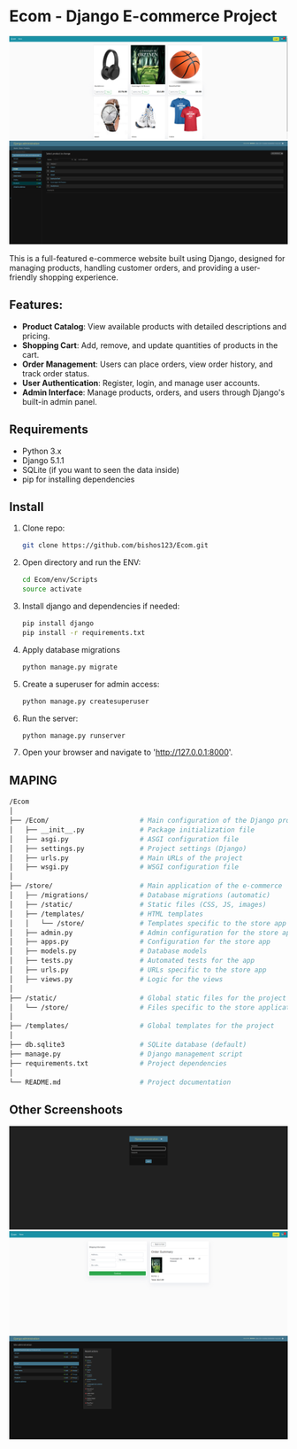 # Ecom - Django E-commerce Project

![Alt text](Screenshots/Screenshot_01.png)
![Alt text](Screenshots/Screenshot_04.png)

This is a full-featured e-commerce website built using Django, designed for managing products, handling customer orders, and providing a user-friendly shopping experience.

## Features:
- **Product Catalog**: View available products with detailed descriptions and pricing.
- **Shopping Cart**: Add, remove, and update quantities of products in the cart.
- **Order Management**: Users can place orders, view order history, and track order status.
- **User Authentication**: Register, login, and manage user accounts.
- **Admin Interface**: Manage products, orders, and users through Django's built-in admin panel.

## Requirements

- Python 3.x
- Django 5.1.1
- SQLite (if you want to seen the data inside)
- pip for installing dependencies

## Install

1. Clone repo:
    ```bash
    git clone https://github.com/bishos123/Ecom.git
    ```
2. Open directory and run the ENV:
    ```bash
    cd Ecom/env/Scripts
    source activate
    ```
3. Install django and dependencies if needed:
    ```bash
    pip install django
    pip install -r requirements.txt
    ```
4. Apply database migrations
    ```bash
    python manage.py migrate
    ```
5. Create a superuser for admin access:
    ```bash
    python manage.py createsuperuser
    ```

6. Run the server:
    ```bash
    python manage.py runserver
    ```
7. Open your browser and navigate to 'http://127.0.0.1:8000'.

## MAPING


```bash
/Ecom
│
├── /Ecom/                       # Main configuration of the Django project
│   ├── __init__.py              # Package initialization file
│   ├── asgi.py                  # ASGI configuration file
│   ├── settings.py              # Project settings (Django)
│   ├── urls.py                  # Main URLs of the project
│   ├── wsgi.py                  # WSGI configuration file
│
├── /store/                      # Main application of the e-commerce
│   ├── /migrations/             # Database migrations (automatic)
│   ├── /static/                 # Static files (CSS, JS, images)
│   ├── /templates/              # HTML templates
│   │   └── /store/              # Templates specific to the store app
│   ├── admin.py                 # Admin configuration for the store app
│   ├── apps.py                  # Configuration for the store app
│   ├── models.py                # Database models
│   ├── tests.py                 # Automated tests for the app
│   ├── urls.py                  # URLs specific to the store app
│   ├── views.py                 # Logic for the views
│
├── /static/                     # Global static files for the project
│   └── /store/                  # Files specific to the store application
│
├── /templates/                  # Global templates for the project
│
├── db.sqlite3                   # SQLite database (default)
├── manage.py                    # Django management script
├── requirements.txt             # Project dependencies
│
└── README.md                    # Project documentation
```

## Other Screenshoots

![Alt text](Screenshots/Screenshot_02.png)
![Alt text](Screenshots/Screenshot_05.png)
![Alt text](Screenshots/Screenshot_03.png)
